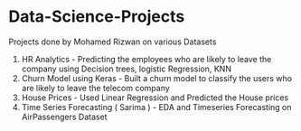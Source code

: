 # Data-Science-Projects
Projects done by Mohamed Rizwan on various Datasets
1. HR Analytics - Predicting the employees who are likely to leave the company using Decision trees, logistic Regression, KNN
2. Churn Model using Keras - Built a churn model to classify the users who are likely to leave the telecom company
3. House Prices - Used Linear Regression and Predicted the House prices
4. Time Series Forecasting ( Sarima ) - EDA and Timeseries Forecasting on AirPassengers Dataset
